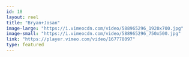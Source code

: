 ```yaml
---
id: 18 
layout: reel
title: "Bryan+Josan"
image-large: "https://i.vimeocdn.com/video/588965296_1920x700.jpg"
image-small: "https://i.vimeocdn.com/video/588965296_750x500.jpg"
link: "https://player.vimeo.com/video/167778097"
type: featured
---
```

